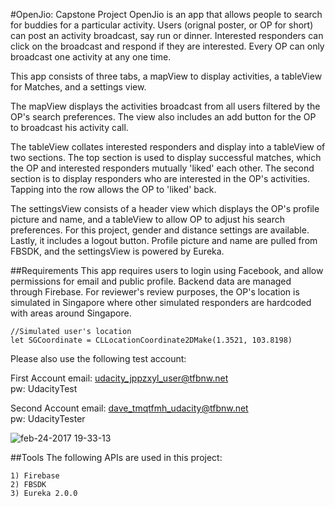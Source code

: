 #OpenJio: Capstone Project
OpenJio is an app that allows people to search for buddies for a particular activity. Users (orignal poster, or OP for short) can post an activity broadcast, say run or dinner. Interested responders can click on the broadcast and respond if they are interested. Every OP can only broadcast one activity at any one time.

This app consists of three tabs, a mapView to display activities, a tableView for Matches, and a settings view. 

The mapView displays the activities broadcast from all users filtered by the OP's search preferences. The view also includes an add button for the OP to broadcast his activity call. 

The tableView collates interested responders and display into a tableView of two sections. The top section is used to display successful matches, which the OP and interested responders mutually 'liked' each other. The second section is to display responders who are interested in the OP's activities. Tapping into the row allows the OP to 'liked' back. 

The settingsView consists of a header view which displays the OP's profile picture and name, and a tableView to allow OP to adjust his search preferences. For this project, gender and distance settings are available. Lastly, it includes a logout button. Profile picture and name are pulled from FBSDK, and the settingsView is powered by Eureka.

##Requirements
This app requires users to login using Facebook, and allow permissions for email and public profile.
Backend data are managed through Firebase. For reviewer's review purposes, the OP's location is simulated in Singapore where other simulated responders are hardcoded with areas around Singapore.
```
//Simulated user's location
let SGCoordinate = CLLocationCoordinate2DMake(1.3521, 103.8198)

```
Please also use the following test account:

First Account
email: udacity_jppzxyl_user@tfbnw.net	
pw: UdacityTest

Second Account
email: dave_tmqtfmh_udacity@tfbnw.net	
pw: UdacityTester

![feb-24-2017 19-33-13](https://cloud.githubusercontent.com/assets/18225065/23302119/5c9a55c6-fac8-11e6-83dc-0f8ced2d5308.gif)


##Tools 
The following APIs are used in this project:
```
1) Firebase
2) FBSDK
3) Eureka 2.0.0
```
